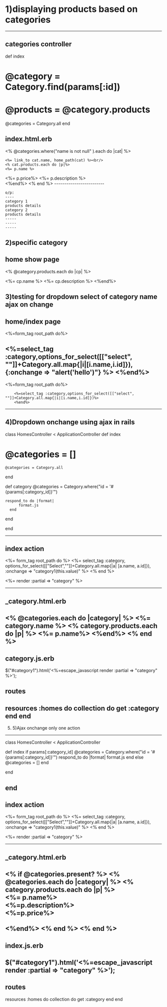 
# 1)displaying products based on categories
---------------------------------------------
categories controller
----------------------------
 def index
 # @category = Category.find(params[:id])
 #    @products = @category.products
  @categories = Category.all
  end


index.html.erb
---------------------
  <% @categories.where("name is not null" ).each do |cat| %>

	<%= link_to cat.name, home_path(cat) %><br/>
	<% cat.products.each do |p|%>
	<%= p.name %>
<%= p.price%>
<%= p.description %><br/>
<%end%>
	<% end %>
	-------------------------

	o/p:
	----
	category 1
	products details
	category 2
	products details
	-----
	-----
	-----

2)specific category
------------------------ 
home show page	
-----------------
<% @category.products.each do |cp| %>

<%= cp.name %>
<%= cp.description %>
<%end%>




3)testing for dropdown select of category name ajax on change
------------------------------------------------------
home/index page
-------------------
<%=form_tag root_path do%>
  
  <%=select_tag :category,options_for_select([["select", ""]]+Category.all.map{|i|[i.name,i.id]}), {:onchange => "alert('hello')"} %>
<%end%>
--------------
<%=form_tag root_path do%>
        
        <%=select_tag :category,options_for_select([["select", ""]]+Category.all.map{|i|[i.name,i.id]})%>
        <%end%>

-----------------------



4)Dropdown onchange using ajax in rails
-----------------------------------------

class HomesController < ApplicationController
  def index
# @categories = []
    @categories = Category.all
  end
  
  def category
      @categories = Category.where("id = '#{params[:category_id]}'")

    respond_to do |format|
          format.js
      end
  end
   
end

-------------------------------
index action
-----------------
<%= form_tag root_path do %>
  <%= select_tag :category, options_for_select([["Select",""]]+Category.all.map{|a| [a.name, a.id]}), :onchange => "category1(this.value)" %>
<% end %>

<div id="category1">
  <%= render :partial => "category" %>
</div>

<script>
  function category1(val){
  var category = val;
 
  $.ajax({
    type: 'GET',
    url: '/homes/category',
    dataType: 'Script',
    data: {
      category_id: category
    },
    success: function(data) {},
  });
  }
</script>
-------------------------
_category.html.erb
--------------------------

<%  @categories.each do |category|  %>
  <%= category.name %>
  <% category.products.each do |p| %>
    <%= p.name%>
  <%end%>
<% end %>
------------------
category.js.erb
-------------------

$("#category1").html('<%=escape_javascript render :partial => "category" %>');


routes
----------------
  resources :homes do
    collection do
      get :category
    end
  end
--------------------------------------------------------------------------

  5) 5)Ajax onchange only one action
---------------------------------

class HomesController < ApplicationController
  
  def index
    if params[:category_id]
      @categories = Category.where("id = '#{params[:category_id]}'")
      respond_to do |format|
        format.js
      end
    else
      @categories = []
    end
    
  end


end
------------------------------------------------

index action
-------------
<%= form_tag root_path do %>
  <%= select_tag :category, options_for_select([["Select",""]]+Category.all.map{|a| [a.name, a.id]}), :onchange => "category1(this.value)" %>
<% end %>

<div id="category1">
  <%= render :partial => "category" %>
</div>

<script>
  function category1(val) {
    var category = val;

    $.ajax({
      type: 'GET',
      url: '/homes',
      dataType: 'Script',
      data: {
        category_id: category
      },
      success: function(data) {
      },
    });
  }
</script>
--------------------
_category.html.erb
---------------------
<% if @categories.present? %>
  <%  @categories.each do |category|  %>
    <% category.products.each do |p| %>
      <div> <%= p.name%><br>
        <%=p.description%><br>
        <%=p.price%><br><br>
      </div>
    <%end%>
  <% end %>
<% end %>
-------------------------
index.js.erb
-----------------
$("#category1").html('<%=escape_javascript render :partial => "category" %>');
---------------
routes
------------
resources :homes do
    collection do
      get :category
    end
  end
